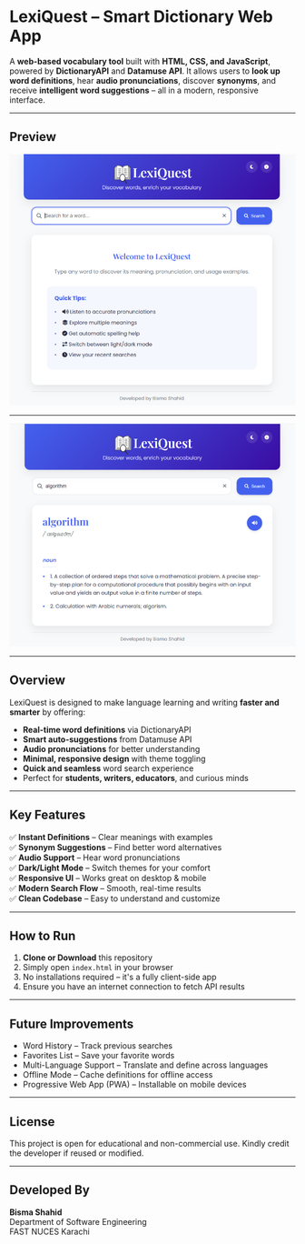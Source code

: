 # LexiQuest – Smart Dictionary Web App  

A **web-based vocabulary tool** built with **HTML, CSS, and JavaScript**, powered by **DictionaryAPI** and **Datamuse API**. It allows users to **look up word definitions**, hear **audio pronunciations**, discover **synonyms**, and receive **intelligent word suggestions** – all in a modern, responsive interface.  

---
## Preview  
![LexiQuest Preview](image/LexiQuest-Front.png)  

---
![search Preview](image/demo-word.png)  

---

## Overview  

LexiQuest is designed to make language learning and writing **faster and smarter** by offering:  

- **Real-time word definitions** via DictionaryAPI  
- **Smart auto-suggestions** from Datamuse API  
- **Audio pronunciations** for better understanding  
- **Minimal, responsive design** with theme toggling  
- **Quick and seamless** word search experience  
- Perfect for **students, writers, educators**, and curious minds  

---

## Key Features  

✅ **Instant Definitions** – Clear meanings with examples  
✅ **Synonym Suggestions** – Find better word alternatives  
✅ **Audio Support** – Hear word pronunciations  
✅ **Dark/Light Mode** – Switch themes for your comfort  
✅ **Responsive UI** – Works great on desktop & mobile  
✅ **Modern Search Flow** – Smooth, real-time results  
✅ **Clean Codebase** – Easy to understand and customize  

---

## How to Run  

1. **Clone or Download** this repository  
2. Simply open `index.html` in your browser  
3. No installations required – it's a fully client-side app  
4. Ensure you have an internet connection to fetch API results  

---

## Future Improvements  

- Word History – Track previous searches  
- Favorites List – Save your favorite words  
- Multi-Language Support – Translate and define across languages  
- Offline Mode – Cache definitions for offline access  
- Progressive Web App (PWA) – Installable on mobile devices  

---

## License  

This project is open for educational and non-commercial use. Kindly credit the developer if reused or modified.  

---

## Developed By  

**Bisma Shahid**  
Department of Software Engineering  
FAST NUCES Karachi  
